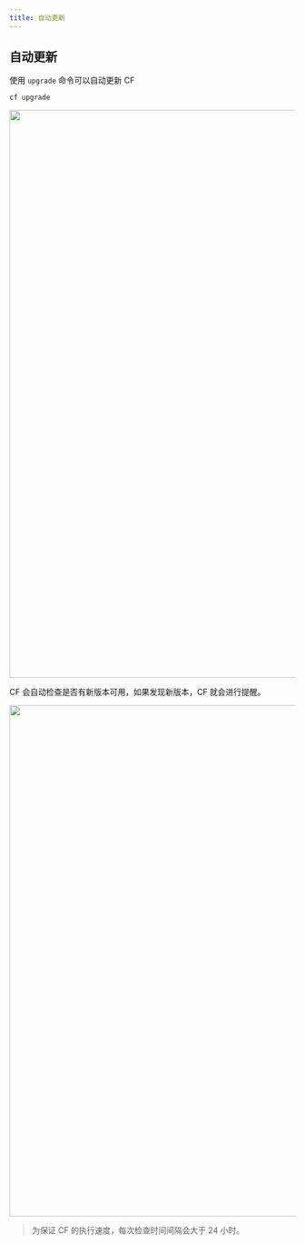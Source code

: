 ```yaml
---
title: 自动更新
---
```


## 自动更新

使用 `upgrade` 命令可以自动更新 CF

```bash
cf upgrade
```

   <img width="1000" src="/img/1656691690.png">

CF 会自动检查是否有新版本可用，如果发现新版本，CF 就会进行提醒。

   <img width="900" src="/img/1656693203.png">

>  为保证 CF 的执行速度，每次检查时间间隔会大于 24 小时。

<Vssue />

<script>
export default {
    mounted () {
      this.$page.lastUpdated = "2022年7月1日"
    }
  }
</script>